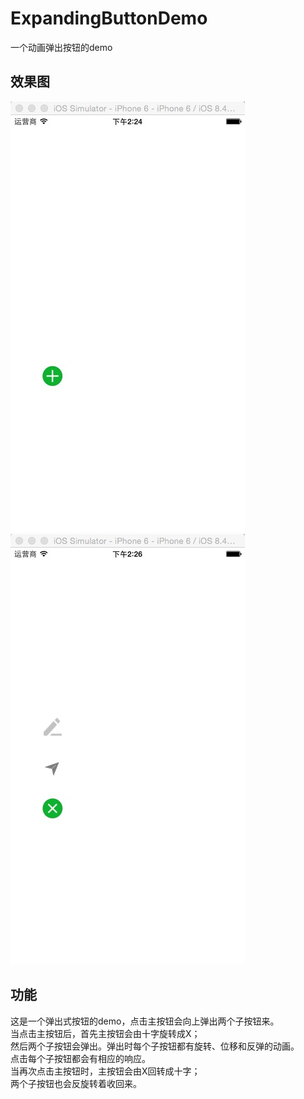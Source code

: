 # ExpandingButtonDemo
一个动画弹出按钮的demo

## 效果图
![](https://github.com/Cloudox/ExpandingButtonDemo/blob/master/ExpandingButtonNot.jpg) ![](https://github.com/Cloudox/ExpandingButtonDemo/blob/master/ExpandingButtonExpanded.jpg)
## 功能
这是一个弹出式按钮的demo，点击主按钮会向上弹出两个子按钮来。  
当点击主按钮后，首先主按钮会由十字旋转成X；  
然后两个子按钮会弹出。弹出时每个子按钮都有旋转、位移和反弹的动画。  
点击每个子按钮都会有相应的响应。  
当再次点击主按钮时，主按钮会由X回转成十字；  
两个子按钮也会反旋转着收回来。
